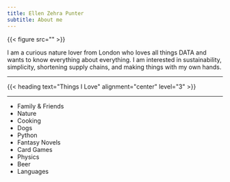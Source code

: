 ```yaml
---
title: Ellen Zehra Punter
subtitle: About me
---
```


{{< figure src="" >}}

I am a curious nature lover from London who loves all things DATA and wants to know everything about everything. I am interested in sustainability, simplicity, shortening supply chains, and making things with my own hands. 

<hr>
{{< heading text="Things I Love" alignment="center" level="3" >}}
<hr>

- Family & Friends
- Nature
- Cooking
- Dogs
- Python 
- Fantasy Novels 
- Card Games
- Physics 
- Beer
- Languages

